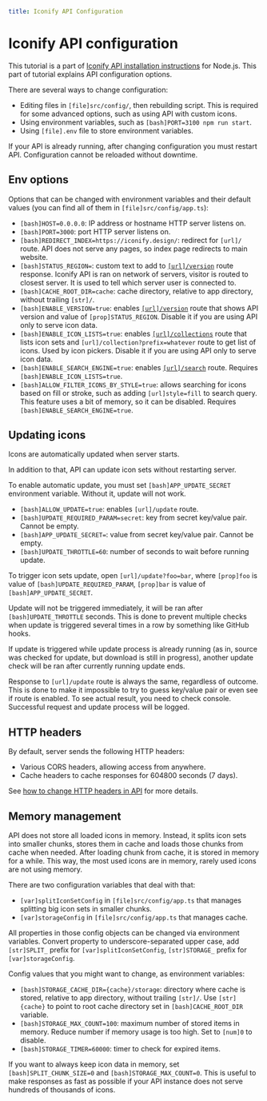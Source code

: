 ```yaml
title: Iconify API Configuration
```

# Iconify API configuration

This tutorial is a part of [Iconify API installation instructions](./index.md) for Node.js. This part of tutorial explains API configuration options.

There are several ways to change configuration:

- Editing files in `[file]src/config/`, then rebuilding script. This is required for some advanced options, such as using API with custom icons.
- Using environment variables, such as `[bash]PORT=3100 npm run start`.
- Using `[file].env` file to store environment variables.

If your API is already running, after changing configuration you must restart API. Configuration cannot be reloaded without downtime.

## Env options

Options that can be changed with environment variables and their default values (you can find all of them in `[file]src/config/app.ts`):

- `[bash]HOST=0.0.0.0`: IP address or hostname HTTP server listens on.
- `[bash]PORT=3000`: port HTTP server listens on.
- `[bash]REDIRECT_INDEX=https://iconify.design/`: redirect for `[url]/` route. API does not serve any pages, so index page redirects to main website.
- `[bash]STATUS_REGION=`: custom text to add to [`[url]/version`](../version.md) route response. Iconify API is ran on network of servers, visitor is routed to closest server. It is used to tell which server user is connected to.
- `[bash]CACHE_ROOT_DIR=cache`: cache directory, relative to app directory, without trailing `[str]/`.
- `[bash]ENABLE_VERSION=true`: enables [`[url]/version`](../version.md) route that shows API version and value of `[prop]STATUS_REGION`. Disable it if you are using API only to serve icon data.
- `[bash]ENABLE_ICON_LISTS=true`: enables [`[url]/collections`](../collections.md) route that lists icon sets and `[url]/collection?prefix=whatever` route to get list of icons. Used by icon pickers. Disable it if you are using API only to serve icon data.
- `[bash]ENABLE_SEARCH_ENGINE=true`: enables [`[url]/search`](../search.md) route. Requires `[bash]ENABLE_ICON_LISTS=true`.
- `[bash]ALLOW_FILTER_ICONS_BY_STYLE=true`: allows searching for icons based on fill or stroke, such as adding `[url]style=fill` to search query. This feature uses a bit of memory, so it can be disabled. Requires `[bash]ENABLE_SEARCH_ENGINE=true`.

## Updating icons

Icons are automatically updated when server starts.

In addition to that, API can update icon sets without restarting server.

To enable automatic update, you must set `[bash]APP_UPDATE_SECRET` environment variable. Without it, update will not work.

- `[bash]ALLOW_UPDATE=true`: enables `[url]/update` route.
- `[bash]UPDATE_REQUIRED_PARAM=secret`: key from secret key/value pair. Cannot be empty.
- `[bash]APP_UPDATE_SECRET=`: value from secret key/value pair. Cannot be empty.
- `[bash]UPDATE_THROTTLE=60`: number of seconds to wait before running update.

To trigger icon sets update, open `[url]/update?foo=bar`, where `[prop]foo` is value of `[bash]UPDATE_REQUIRED_PARAM`, `[prop]bar` is value of `[bash]APP_UPDATE_SECRET`.

Update will not be triggered immediately, it will be ran after `[bash]UPDATE_THROTTLE` seconds. This is done to prevent multiple checks when update is triggered several times in a row by something like GitHub hooks.

If update is triggered while update process is already running (as in, source was checked for update, but download is still in progress), another update check will be ran after currently running update ends.

Response to `[url]/update` route is always the same, regardless of outcome. This is done to make it impossible to try to guess key/value pair or even see if route is enabled. To see actual result, you need to check console. Successful request and update process will be logged.

## HTTP headers

By default, server sends the following HTTP headers:

- Various CORS headers, allowing access from anywhere.
- Cache headers to cache responses for 604800 seconds (7 days).

See [how to change HTTP headers in API](./headers.md) for more details.

## Memory management

API does not store all loaded icons in memory. Instead, it splits icon sets into smaller chunks, stores them in cache and loads those chunks from cache when needed. After loading chunk from cache, it is stored in memory for a while. This way, the most used icons are in memory, rarely used icons are not using memory.

There are two configuration variables that deal with that:

- `[var]splitIconSetConfig` in `[file]src/config/app.ts` that manages splitting big icon sets in smaller chunks.
- `[var]storageConfig` in `[file]src/config/app.ts` that manages cache.

All properties in those config objects can be changed via environment variables. Convert property to underscore-separated upper case, add `[str]SPLIT_` prefix for `[var]splitIconSetConfig`, `[str]STORAGE_` prefix for `[var]storageConfig`.

Config values that you might want to change, as environment variables:

- `[bash]STORAGE_CACHE_DIR={cache}/storage`: directory where cache is stored, relative to app directory, without trailing `[str]/`. Use `[str]{cache}` to point to root cache directory set in `[bash]CACHE_ROOT_DIR` variable.
- `[bash]STORAGE_MAX_COUNT=100`: maximum number of stored items in memory. Reduce number if memory usage is too high. Set to `[num]0` to disable.
- `[bash]STORAGE_TIMER=60000`: timer to check for expired items.

If you want to always keep icon data in memory, set `[bash]SPLIT_CHUNK_SIZE=0` and `[bash]STORAGE_MAX_COUNT=0`. This is useful to make responses as fast as possible if your API instance does not serve hundreds of thousands of icons.
